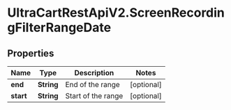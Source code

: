 # UltraCartRestApiV2.ScreenRecordingFilterRangeDate

## Properties
Name | Type | Description | Notes
------------ | ------------- | ------------- | -------------
**end** | **String** | End of the range | [optional] 
**start** | **String** | Start of the range | [optional] 



